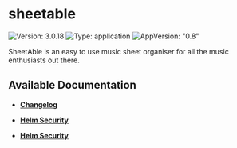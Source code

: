 # sheetable

![Version: 3.0.18](https://img.shields.io/badge/Version-3.0.18-informational?style=flat-square) ![Type: application](https://img.shields.io/badge/Type-application-informational?style=flat-square) ![AppVersion: "0.8"](https://img.shields.io/badge/AppVersion-"0.8"-informational?style=flat-square)

SheetAble is an easy to use music sheet organiser for all the music enthusiasts out there.

## Available Documentation

- [**Changelog**](CHANGELOG)

- [**Helm Security**](container-security)

- [**Helm Security**](helm-security)

